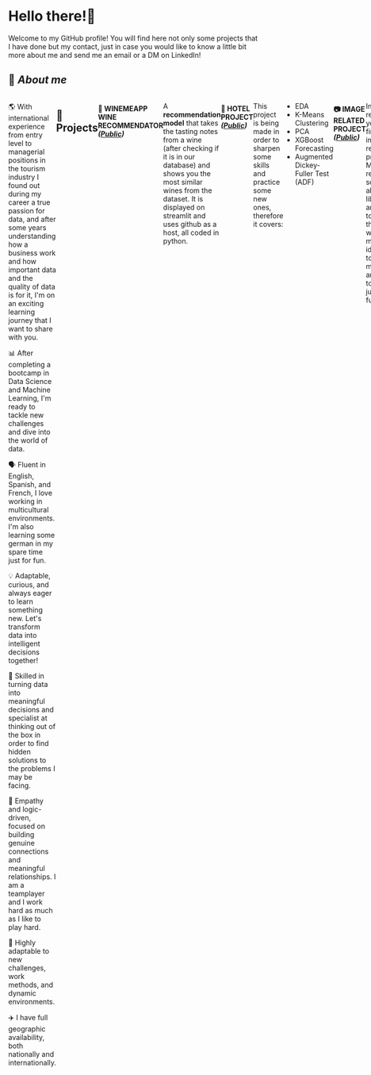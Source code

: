 # Hello there!👋

Welcome to my GitHub profile! You will find here not only some projects that I have done but my contact, just in case you would like to know a little bit more about me and send me an email or a DM on LinkedIn!


## 🐧 _About me_ 
<div style="display: flex;">
    <div style="flex: 1;">
        <img src="https://github.com/ivanpgdata/WineMeApp/blob/main/WineMeApp/images/ivan_img.jpg?raw=true" style="max-width: 100%;">
    </div>
    <div style="flex: 3;">


🌎 With international experience from entry level to managerial positions in the tourism industry I found out during my career a true passion for data, and after some years understanding how a business work and how important data and the quality of data is for it, I'm on an exciting learning journey that I want to share with you.

📊 After completing a bootcamp in Data Science and Machine Learning, I'm ready to tackle new challenges and dive into the world of data.

🗣️ Fluent in English, Spanish, and French, I love working in multicultural environments. I'm also learning some german in my spare time just for fun.

💡 Adaptable, curious, and always eager to learn something new. Let's transform data into intelligent decisions together!

🤝 Skilled in turning data into meaningful decisions and specialist at thinking out of the box in order to find hidden solutions to the problems I may be facing.

👫 Empathy and logic-driven, focused on building genuine connections and meaningful relationships. I am a teamplayer and I work hard as much as I like to play hard.

🌱 Highly adaptable to new challenges, work methods, and dynamic environments.

✈️  I have full geographic availability, both nationally and internationally.

</div>



## 🌱 Projects

#### 🍷 WINEMEAPP WINE RECOMMENDATOR _*([Public](https://github.com/ivanpgdata/WineMeApp/tree/main))*_
A **recommendation model** that takes the tasting notes from a wine (after checking if it is in our database) and shows you the most similar wines from the dataset. It is displayed on streamlit and uses github as a host, all coded in python.


#### 🏬 HOTEL PROJECT _*([Public](https://github.com/ivanpgdata/Hotel_Project))*_
This project is being made in order to sharpen some skills and practice some new ones, therefore it covers:
* EDA    
* K-Means Clustering
* PCA
* XGBoost Forecasting
* Augmented Dickey-Fuller Test (ADF)

#### 📷 IMAGE RELATED PROJECT  _*([Public](https://github.com/ivanpgdata/Image_Related))*_    
In this repository you will find some image related projects. Maybe I read something about a library and I want to try how that works, or maybe an idea came to my mind and I am going to go for it just for fun 😄

#### 🎵 SOUND RELATED PROJECT _*(Working on it 👷🏻 )*_
This project will have a sound classifier trained with IRMAS. The objective will be to create an algorythm that, depending on the audio you send him, it will let you know which instrument is being played from the training dataset 🎹 🎷 🎺 🎸 🎻 


#### 🛠 EXERCISES ([Public](https://github.com/ivanpgdata/Exercises))

This repository will have numerous exercises that I do just for fun. It will mostly be interview questions that I have found on github or sometimes some exercises that I will do if I want to see if I can do something either using something that I have no clue about or a new tool that got my attention while I was reading a random post on LinkedIn or a tech newsletter.

#### 🐙 Exploring GIT with GitKraken 🐙 ([Public](https://github.com/ivanpgdata/Gitkraken_test))

In this project I have gone through mostly all the daily tasks that a **Data Scientist** do when interacting with GIT, such as:

🌀 Giving access to another developer, cloning, branches, tagging, requests and releases. All that with the help of @manucabello who's has been years working with GIT and using GitKraken


⚒ Use of Releases

## 📫 _Where can you find me?_

It is as easy as: 

Adding me on [Linkedin](https://www.linkedin.com/in/ivanpgdata)

Sending me an [email](pintogriloivan@gmail.com)

🇫🇷 🇪🇸 🇺🇸
